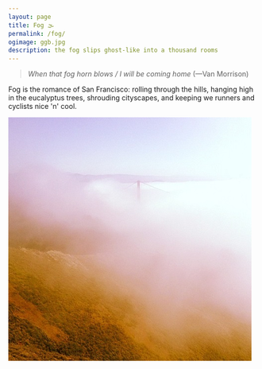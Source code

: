```yaml
---
layout: page
title: Fog 🌫
permalink: /fog/
ogimage: ggb.jpg
description: the fog slips ghost-like into a thousand rooms
---
```

> *When that fog horn blows / I will be coming home* (—Van Morrison)

Fog is the romance of San Francisco: rolling through the hills, hanging high in the eucalyptus trees, shrouding cityscapes, and keeping we runners and cyclists nice 'n' cool.

<img src="/assets/og/ggb.jpg">